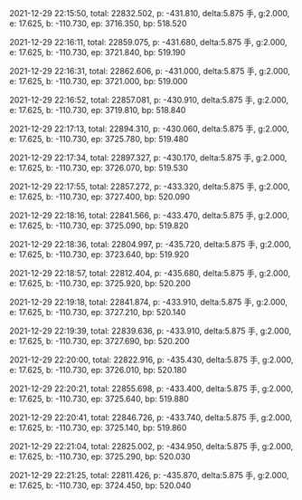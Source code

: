 2021-12-29 22:15:50, total: 22832.502, p: -431.810, delta:5.875 手, g:2.000, e: 17.625, b: -110.730, ep: 3716.350, bp: 518.520

2021-12-29 22:16:11, total: 22859.075, p: -431.680, delta:5.875 手, g:2.000, e: 17.625, b: -110.730, ep: 3721.840, bp: 519.190

2021-12-29 22:16:31, total: 22862.606, p: -431.000, delta:5.875 手, g:2.000, e: 17.625, b: -110.730, ep: 3721.000, bp: 519.000

2021-12-29 22:16:52, total: 22857.081, p: -430.910, delta:5.875 手, g:2.000, e: 17.625, b: -110.730, ep: 3719.810, bp: 518.840

2021-12-29 22:17:13, total: 22894.310, p: -430.060, delta:5.875 手, g:2.000, e: 17.625, b: -110.730, ep: 3725.780, bp: 519.480

2021-12-29 22:17:34, total: 22897.327, p: -430.170, delta:5.875 手, g:2.000, e: 17.625, b: -110.730, ep: 3726.070, bp: 519.530

2021-12-29 22:17:55, total: 22857.272, p: -433.320, delta:5.875 手, g:2.000, e: 17.625, b: -110.730, ep: 3727.400, bp: 520.090

2021-12-29 22:18:16, total: 22841.566, p: -433.470, delta:5.875 手, g:2.000, e: 17.625, b: -110.730, ep: 3725.090, bp: 519.820

2021-12-29 22:18:36, total: 22804.997, p: -435.720, delta:5.875 手, g:2.000, e: 17.625, b: -110.730, ep: 3723.640, bp: 519.920

2021-12-29 22:18:57, total: 22812.404, p: -435.680, delta:5.875 手, g:2.000, e: 17.625, b: -110.730, ep: 3725.920, bp: 520.200

2021-12-29 22:19:18, total: 22841.874, p: -433.910, delta:5.875 手, g:2.000, e: 17.625, b: -110.730, ep: 3727.210, bp: 520.140

2021-12-29 22:19:39, total: 22839.636, p: -433.910, delta:5.875 手, g:2.000, e: 17.625, b: -110.730, ep: 3727.690, bp: 520.200

2021-12-29 22:20:00, total: 22822.916, p: -435.430, delta:5.875 手, g:2.000, e: 17.625, b: -110.730, ep: 3726.010, bp: 520.180

2021-12-29 22:20:21, total: 22855.698, p: -433.400, delta:5.875 手, g:2.000, e: 17.625, b: -110.730, ep: 3725.640, bp: 519.880

2021-12-29 22:20:41, total: 22846.726, p: -433.740, delta:5.875 手, g:2.000, e: 17.625, b: -110.730, ep: 3725.140, bp: 519.860

2021-12-29 22:21:04, total: 22825.002, p: -434.950, delta:5.875 手, g:2.000, e: 17.625, b: -110.730, ep: 3725.290, bp: 520.030

2021-12-29 22:21:25, total: 22811.426, p: -435.870, delta:5.875 手, g:2.000, e: 17.625, b: -110.730, ep: 3724.450, bp: 520.040